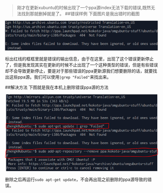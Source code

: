 >刚才在更新xubuntu的时候出现了一个ppa源index无法下载的错误,既然无法找到那就删掉就是了。
##错误样例
下面图片是我出错时的截图

![](/image/2014blog/20141105_0.PNG)

标出红线的框框里就是错误的输出信息，由于在这里，出现了这个错误更新停止了，但是我发现其实在更新的时候不止出现了一个这种类型的错误，但是有些错误却不会导致更新停止，要是对于那些错误的ppa更新源我们想要删除的话，就要找出这些ppa源。我们可以使用`|grep "Failed"`来找出来。

##解决方法
下图就是我在本机上删除错误ppa源的方法

![](/image/2014blog/20141105_1.PNG)

删除之后再运行`sudo apt-get update`，不会再出现之前删除的ppa源导致的错误。